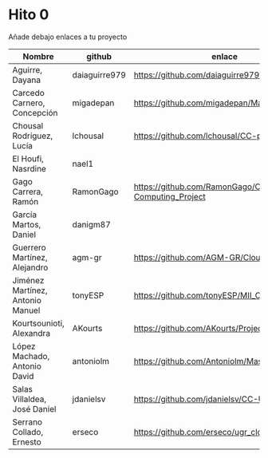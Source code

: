# Hito 0

Añade debajo enlaces a tu proyecto

| Nombre                           | github     | enlace  | version |
|----------------------------------|------------|---------|---------|
| Aguirre, Dayana                  | daiaguirre979 |https://github.com/daiaguirre979/CC-Master         |2         |
| Carcedo Carnero, Concepción      | migadepan  | https://github.com/migadepan/Master_CC        |    1    |
| Chousal Rodríguez, Lucía         | lchousal   |https://github.com/lchousal/CC-proyecto |1|
| El Houfi, Nasrdine               | nael1      |         |         |
| Gago Carrera, Ramón              | RamonGago  | https://github.com/RamonGago/Cloud-Computing_Project | 1 |
| García Martos, Daniel            | danigm87   |         |         |
| Guerrero Martínez, Alejandro     | agm-gr     | https://github.com/AGM-GR/CloudComputing | 2 |
| Jiménez Martínez, Antonio Manuel | tonyESP    | https://github.com/tonyESP/MII_CC_Proyecto | 1 |
| Kourtsounioti, Alexandra         | AKourts    | https://github.com/AKourts/Project_CC | 1 |
| López Machado, Antonio David     | antoniolm  | https://github.com/Antoniolm/Master-CC | 1 |
| Salas Villaldea, José Daniel     | jdanielsv  | https://github.com/jdanielsv/CC-UGR | 3 |
| Serrano Collado, Ernesto         | erseco     | https://github.com/erseco/ugr_cloud_computing | 1 |
